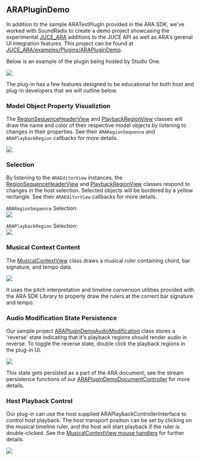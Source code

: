 ## ARAPluginDemo

In addition to the sample ARATestPlugIn provided in the ARA SDK, we've worked with SoundRadix to create  a demo project showcasing the experimental [JUCE_ARA](https://github.com/Celemony/JUCE_ARA) additions to the JUCE API as well as ARA's gerenal UI integration features.
This project can be found at [JUCE_ARA/examples/Plugins/ARAPluginDemo](https://github.com/Celemony/JUCE_ARA/tree/develop/examples/Plugins/ARAPluginDemo). 

Below is an example of the plugin being hosted by Studio One. 

<img src="https://i.imgur.com/NaMNBol.gif"/>

The plug-in has a few features designed to be educational for both host and plug-in developers that we will outline below. 

### Model Object Property Visualiztion

The [RegionSequenceHeaderView](Source/RegionSequenceHeaderView.h) and [PlaybackRegionView](Source/PlaybackRegionView.h) classes will draw the name and color of their respective model objects by listening to changes in their properties. See their `ARARegionSequence` and `ARAPlaybackRegion` callbacks for more details. 

<img src="https://i.imgur.com/3Cc4uEq.gif"/>

### Selection

By listening to the `ARAEditorView` instances, the [RegionSequenceHeaderView](Source/RegionSequenceHeaderView.h) and [PlaybackRegionView](Source/PlaybackRegionView.h) classes respond to changes in the host selection. Selected objects will be bordered by a yellow rectangle. See their `ARAEditorView` callbacks for more details. 

`ARARegionSequence` Selection:
<br>
<img src="https://i.imgur.com/mouUUXp.gif"/>

`ARAPlaybackRegion` Selection:
<br>
<img src="https://i.imgur.com/YaGCZbT.gif"/>

### Musical Context Content

The [MusicalContextView](Source/MusicalContextView.h) class draws a musical ruler containing chord, bar signature, and tempo data. 

<img src="https://i.imgur.com/6uUq5QH.gif"/>

It uses the pitch interpretation and timeline conversion utilities provided with the ARA SDK Library to properly draw the rulers at the correct bar signature and tempo. 

### Audio Modification State Persistence

Our sample project [ARAPluginDemoAudioModification](Source/ARAPluginDemoAudioModification.h) class stores a 'reverse' state indicating that it's playback regions should render audio in reverse. To toggle the reverse state, double click the playback regions in the plug-in UI. 

<img src="https://i.imgur.com/UIhfW9f.gif"/>

This state gets persisted as a part of the ARA document; see the stream persistence functions of our [ARAPluginDemoDocumentController](Source/ARAPluginDemoDocumentController.h) for more details. 

### Host Playback Control

Our plug-in can use the host supplied ARAPlaybackControllerInterface to control host playback. The host transport position can be set by clicking on the musical timeline ruler, and the host will start playback if the ruler is double-clicked. See the [MusicalContextView mouse handlers](Source/MusicalContextView.cpp) for further details. 

<img src="https://i.imgur.com/cVNRNfj.gif"/>
